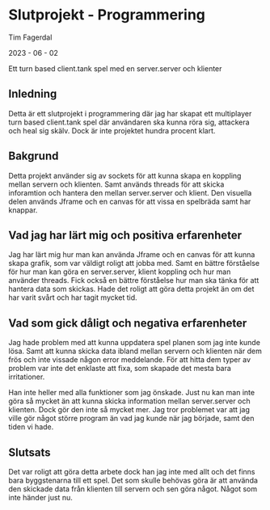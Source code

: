 # Slutprojekt - Programmering
Tim Fagerdal 

2023 - 06 - 02

Ett turn based client.tank spel med en server.server och klienter

## Inledning
Detta är ett slutprojekt i programmering där jag har skapat
ett multiplayer turn based client.tank spel där användaren ska kunna röra sig,
attackera och heal sig skälv. Dock är inte projektet hundra procent klart.

## Bakgrund 
Detta projekt använder sig av sockets för att kunna skapa en koppling mellan servern och klienten.
Samt används threads för att skicka inforamtion och hantera den mellan server.server och klient.
Den visuella delen används Jframe och en canvas för att vissa en spelbräda samt har knappar.

## Vad jag har lärt mig och positiva erfarenheter
Jag har lärt mig hur man kan använda Jframe och en canvas för att kunna skapa grafik,
som var väldigt roligt att jobba med. Samt en bättre förståelse för hur man kan göra en
server.server, klient koppling och hur man använder threads.
Fick också en bättre förståelse hur man ska tänka för att hantera data som skickas.
Hade det roligt att göra detta projekt än om det har varit svårt och har tagit mycket tid.

## Vad som gick dåligt och negativa erfarenheter
Jag hade problem med att kunna uppdatera spel planen som jag inte kunde lösa.
Samt att kunna skicka data ibland mellan servern och klienten när dem frös och inte vissade någon error meddelande.
För att hitta dem typer av problem var inte det enklaste att fixa, som skapade det mesta bara irritationer.

Han inte heller med alla funktioner som jag önskade.
Just nu kan man inte göra så mycket än att kunna skicka information mellan server.server och klienten.
Dock gör den inte så mycket mer.
Jag tror problemet var att jag ville gör något större program än vad jag kunde när jag började,
samt den tiden vi hade. 

## Slutsats 
Det var roligt att göra detta arbete dock han jag inte med allt och det finns bara byggstenarna till ett spel.
Det som skulle behövas göra är att använda den skickade data från klienten till servern och sen göra något.
Något som inte händer just nu. 